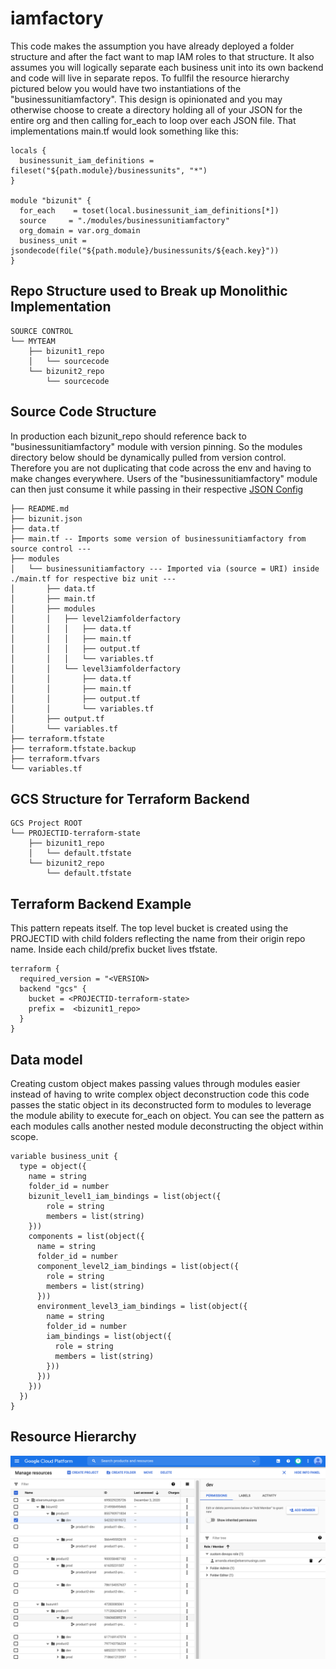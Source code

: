 # iamfactory
This code makes the assumption you have already deployed a folder structure and after the fact want to map IAM roles to that structure. It also assumes you will logically separate each business unit into its own backend and code will live in separate repos. To fullfil the resource hierarchy pictured below you would have two instantiations of the "businessunitiamfactory". This design is opinionated and you may otherwise choose to create a directory holding all of your JSON for the entire org and then calling for_each to loop over each JSON file. That implementations main.tf would look something like this:
```
locals {
  businessunit_iam_definitions = fileset("${path.module}/businessunits", "*")
}

module "bizunit" {
  for_each    = toset(local.businessunit_iam_definitions[*])
  source     = "./modules/businessunitiamfactory"
  org_domain = var.org_domain
  business_unit = jsondecode(file("${path.module}/businessunits/${each.key}"))
}
```

## Repo Structure used to Break up Monolithic Implementation
```
SOURCE CONTROL
└── MYTEAM
    ├── bizunit1_repo
    │   └── sourcecode
    └── bizunit2_repo
        └── sourcecode
```

## Source Code Structure
In production each bizunit<ArbitraryNumber>_repo should reference back to "businessunitiamfactory" module with version pinning. So the modules directory below should be dynamically pulled from version control. Therefore you are not duplicating that code across the env and having to make changes everywhere. Users of the "businessunitiamfactory" module can then just consume it while passing in their respective [JSON Config](./bizunit.json)
```
├── README.md
├── bizunit.json
├── data.tf
├── main.tf -- Imports some version of businessunitiamfactory from source control ---
├── modules
│   └── businessunitiamfactory --- Imported via (source = URI) inside ./main.tf for respective biz unit ---
│       ├── data.tf
│       ├── main.tf
│       ├── modules
│       │   ├── level2iamfolderfactory
│       │   │   ├── data.tf
│       │   │   ├── main.tf
│       │   │   ├── output.tf
│       │   │   └── variables.tf
│       │   └── level3iamfolderfactory
│       │       ├── data.tf
│       │       ├── main.tf
│       │       ├── output.tf
│       │       └── variables.tf
│       ├── output.tf
│       └── variables.tf
├── terraform.tfstate
├── terraform.tfstate.backup
├── terraform.tfvars
└── variables.tf
```

## GCS Structure for Terraform Backend
```
GCS Project ROOT
└── PROJECTID-terraform-state
    ├── bizunit1_repo
    │   └── default.tfstate
    └── bizunit2_repo
        └── default.tfstate
```

## Terraform Backend Example
This pattern repeats itself. The top level bucket is created using the PROJECTID with child folders reflecting the name from their origin repo name. Inside each child/prefix bucket lives tfstate.
```
terraform {
  required_version = "<VERSION>
  backend "gcs" {
    bucket = <PROJECTID-terraform-state>
    prefix =  <bizunit1_repo>
  }
}
```

## Data model
Creating custom object makes passing values through modules easier instead of having to write complex object deconstruction code this code passes the static object in its deconstructed form to modules to leverage the module ability to execute for_each on object. You can see the pattern as each modules calls another nested module deconstructing the object within scope.
```
variable business_unit {
  type = object({
    name = string
    folder_id = number
    bizunit_level1_iam_bindings = list(object({
        role = string
        members = list(string)
    }))
    components = list(object({
      name = string
      folder_id = number
      component_level2_iam_bindings = list(object({
        role = string
        members = list(string)
      }))
      environment_level3_iam_bindings = list(object({
        name = string
        folder_id = number
        iam_bindings = list(object({
          role = string
          members = list(string)
        }))
      }))
    }))
  })
}
```

## Resource Hierarchy
![Resource Hierarchy](./resource_hierarchy.png)